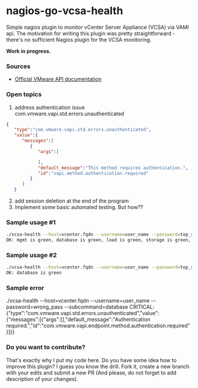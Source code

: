 # nagios-go-vcsa-health

Simple nagios plugin to monitor vCenter Server Appliance (VCSA) via VAMI api. 
The motivation for writing this plugin was pretty straightforward - there's no sufficient Nagios plugin for the VCSA monitoring. 

**Work in progress.**

### Sources
- [Official VMware API documentation](https://vdc-repo.vmware.com/vmwb-repository/dcr-public/1cd28284-3b72-4885-9e31-d1c6d9e26686/71ef7304-a6c9-43b3-a3cd-868b2c236c81/doc/index.html#PKG_com.vmware.cis)

### Open topics

1. address authentication issue com.vmware.vapi.std.errors.unauthenticated

```json
{  
   "type":"com.vmware.vapi.std.errors.unauthenticated",
   "value":{  
      "messages":[  
         {  
            "args":[  

            ],
            "default_message":"This method requires authentication.",
            "id":"vapi.method.authentication.required"
         }
      ]
   }
```
2. add session deletion at the end of the program
3. Implement some basic automated testing. But how??


### Sample usage #1

```bash
./vcsa-health --host=vcenter.fqdn --username=user_name --password=top_secret_pass
OK: mgmt is green, database is green, load is green, storage is green, swap is green, system is green
```

### Sample usage #2

```bash
./vcsa-health --host=vcenter.fqdn --username=user_name --password=top_secret_pass --subcommand=database
OK: database is green
```

### Sample error
./vcsa-health --host=vcenter.fqdn --username=user_name --password=wrong_pass --subcommand=database
CRITICAL: {"type":"com.vmware.vapi.std.errors.unauthenticated","value":{"messages":[{"args":[],"default_message":"Authentication required.","id":"com.vmware.vapi.endpoint.method.authentication.required"}]}}

### Do you want to contribute?
That's exactly why I put my code here. Do you have some idea how to improve this plugin? I guess you know the drill. Fork it, create a new branch with your edits and submit a new PR (And please, do not forget to add description of your changes).


